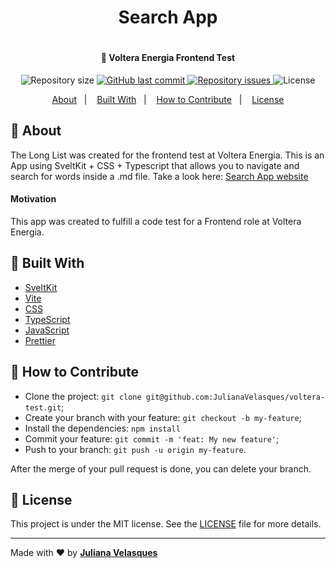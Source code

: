 <h1 align="center"> Search App <h1>

<h4 align="center">
  🚀 Voltera Energia Frontend Test
</h4>

<p align="center">
  
  <img alt="Repository size" src="https://img.shields.io/github/repo-size/JulianaVelasques/voltera-test">
  
  <a href="https://github.com/JulianaVelasques/voltera-test/commits/main">
    <img alt="GitHub last commit" src="https://img.shields.io/github/last-commit/JulianaVelasques/voltera-test">
  </a>

  <a href="https://github.com/JulianaVelasques/voltera-test/issues">
    <img alt="Repository issues" src="https://img.shields.io/github/issues/JulianaVelasques/voltera-test">
  </a>

  <img alt="License" src="https://img.shields.io/badge/license-MIT-brightgreen">
</p>

<p align="center">
  <a href="#page_with_curl-about">About</a>&nbsp;&nbsp;&nbsp;|&nbsp;&nbsp;&nbsp;
  <a href="#wrench-built-with">Built With</a>&nbsp;&nbsp;&nbsp;|&nbsp;&nbsp;&nbsp;
  <a href="#-how-to-contribute">How to Contribute</a>&nbsp;&nbsp;&nbsp;|&nbsp;&nbsp;&nbsp;
  <a href="#memo-license">License</a>
</p>

  
## :page_with_curl: About
The Long List was created for the frontend test at Voltera Energia. This is an App using SveltKit + CSS + Typescript that allows you to navigate and search for words inside a .md file. Take a look here: [Search App website]()



#### Motivation
This app was created to fulfill a code test for a Frontend role at Voltera Energia.


## :wrench: Built With

- [SveltKit](https://kit.svelte.dev/)
- [Vite](https://vitejs.dev/)
- [CSS](https://developer.mozilla.org/en-US/docs/Web/CSS)
- [TypeScript](https://www.typescriptlang.org/)
- [JavaScript](https://www.javascript.com/)
- [Prettier](https://prettier.io/)

## 🤔 How to Contribute

- Clone the project: `git clone git@github.com:JulianaVelasques/voltera-test.git`;
- Create your branch with your feature: `git checkout -b my-feature`;
- Install the dependencies: `npm install`
- Commit your feature: `git commit -m 'feat: My new feature'`;
- Push to your branch: `git push -u origin my-feature`.

After the merge of your pull request is done, you can delete your branch.
  
## :memo: License

This project is under the MIT license. See the [LICENSE](LICENSE.md) file for more details.

---

Made with ♥ by <tr>
    <td align="center"><a href="https://github.com/JulianaVelasques"><b>Juliana Velasques</b></a><br /></td>
<tr>
